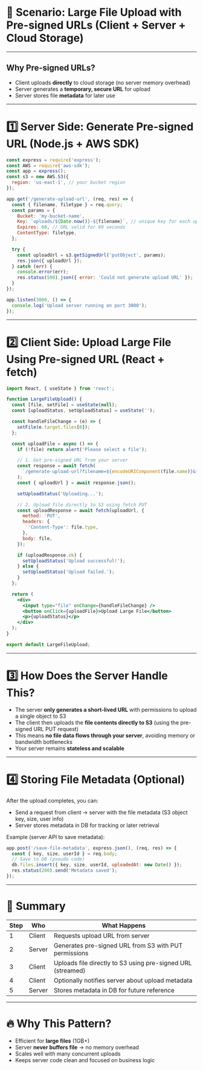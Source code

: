 # 🧩 Scenario: Large File Upload with Pre-signed URLs (Client + Server + Cloud Storage)

---

## Why Pre-signed URLs?

* Client uploads **directly** to cloud storage (no server memory overhead)
* Server generates a **temporary, secure URL** for upload
* Server stores file **metadata** for later use

---

# 1️⃣ Server Side: Generate Pre-signed URL (Node.js + AWS SDK)

```js
const express = require('express');
const AWS = require('aws-sdk');
const app = express();
const s3 = new AWS.S3({
  region: 'us-east-1', // your bucket region
});

app.get('/generate-upload-url', (req, res) => {
  const { filename, filetype } = req.query;
  const params = {
    Bucket: 'my-bucket-name',
    Key: `uploads/${Date.now()}-${filename}`, // unique key for each upload
    Expires: 60, // URL valid for 60 seconds
    ContentType: filetype,
  };

  try {
    const uploadUrl = s3.getSignedUrl('putObject', params);
    res.json({ uploadUrl });
  } catch (err) {
    console.error(err);
    res.status(500).json({ error: 'Could not generate upload URL' });
  }
});

app.listen(3000, () => {
  console.log('Upload server running on port 3000');
});
```

---

# 2️⃣ Client Side: Upload Large File Using Pre-signed URL (React + fetch)

```jsx
import React, { useState } from 'react';

function LargeFileUpload() {
  const [file, setFile] = useState(null);
  const [uploadStatus, setUploadStatus] = useState('');

  const handleFileChange = (e) => {
    setFile(e.target.files[0]);
  };

  const uploadFile = async () => {
    if (!file) return alert('Please select a file');

    // 1. Get pre-signed URL from your server
    const response = await fetch(
      `/generate-upload-url?filename=${encodeURIComponent(file.name)}&filetype=${encodeURIComponent(file.type)}`
    );
    const { uploadUrl } = await response.json();

    setUploadStatus('Uploading...');

    // 2. Upload file directly to S3 using fetch PUT
    const uploadResponse = await fetch(uploadUrl, {
      method: 'PUT',
      headers: {
        'Content-Type': file.type,
      },
      body: file,
    });

    if (uploadResponse.ok) {
      setUploadStatus('Upload successful!');
    } else {
      setUploadStatus('Upload failed.');
    }
  };

  return (
    <div>
      <input type="file" onChange={handleFileChange} />
      <button onClick={uploadFile}>Upload Large File</button>
      <p>{uploadStatus}</p>
    </div>
  );
}

export default LargeFileUpload;
```

---

# 3️⃣ How Does the Server Handle This?

* The server **only generates a short-lived URL** with permissions to upload a single object to S3
* The client then uploads the **file contents directly to S3** (using the pre-signed URL PUT request)
* This means **no file data flows through your server**, avoiding memory or bandwidth bottlenecks
* Your server remains **stateless and scalable**

---

# 4️⃣ Storing File Metadata (Optional)

After the upload completes, you can:

* Send a request from client → server with the file metadata (S3 object key, size, user info)
* Server stores metadata in DB for tracking or later retrieval

Example (server API to save metadata):

```js
app.post('/save-file-metadata', express.json(), (req, res) => {
  const { key, size, userId } = req.body;
  // Save to DB (pseudo code)
  db.files.insert({ key, size, userId, uploadedAt: new Date() });
  res.status(200).send('Metadata saved');
});
```

---

# 🚀 Summary

| Step | Who    | What Happens                                                |
| ---- | ------ | ----------------------------------------------------------- |
| 1    | Client | Requests upload URL from server                             |
| 2    | Server | Generates pre-signed URL from S3 with PUT permissions       |
| 3    | Client | Uploads file directly to S3 using pre-signed URL (streamed) |
| 4    | Client | Optionally notifies server about upload metadata            |
| 5    | Server | Stores metadata in DB for future reference                  |

---

# 🔥 Why This Pattern?

* Efficient for **large files** (1GB+)
* Server **never buffers file** → no memory overhead
* Scales well with many concurrent uploads
* Keeps server code clean and focused on business logic